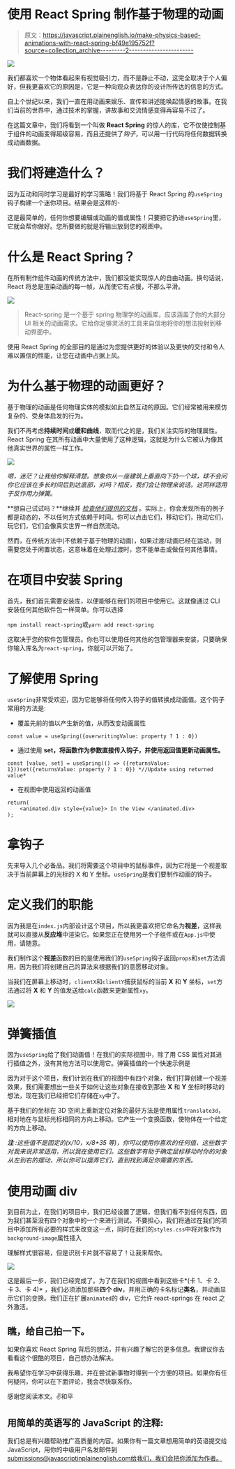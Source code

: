 # 使用 React Spring 制作基于物理的动画

> 原文：<https://javascript.plainenglish.io/make-physics-based-animations-with-react-spring-bf49e195752f?source=collection_archive---------2----------------------->

![](img/f80a8516dece4eb119cff38c01cba55c.png)

我们都喜欢一个物体看起来有视觉吸引力，而不是静止不动，这完全取决于个人偏好，但我更喜欢它的原因是，它是一种向观众表达你的设计所传达的信息的方式。

自上个世纪以来，我们一直在用动画来娱乐、宣传和讲述能唤起情感的故事。在我们当前的世界中，通过技术的掌握，讲故事和交流情感变得再容易不过了。

在这篇文章中，我们将看到一个叫做 **React Spring** 的惊人的库，它不仅使控制基于组件的动画变得超级容易，而且还提供了*钩子*，可以用一行代码将任何数据转换成动画数据。

# 我们将建造什么？

因为互动和同时学习是最好的学习策略！我们将基于 React Spring 的`useSpring`钩子构建一个迷你项目。结果会是这样的-

这是最简单的，任何你想要编辑或动画的值或属性！只要把它扔进`useSpring`里，它就会帮你做好。您所要做的就是将输出放到您的视图中。

# 什么是 React Spring？

在所有制作组件动画的传统方法中，我们都没能实现惊人的自由动画。换句话说，React 将总是渲染动画的每一帧，从而使它有点慢，不那么平滑。

![](img/4a64a763a8d03734bfb3d9d752d586da.png)

> React-spring 是一个基于 spring 物理学的动画库，应该涵盖了你的大部分 UI 相关的动画需求。它给你足够灵活的工具来自信地将你的想法投射到移动界面中。

使用 React Spring 的全部目的是通过为您提供更好的体验以及更快的交付和令人难以置信的性能，让您在动画中占据上风。

# 为什么基于物理的动画更好？

基于物理的动画是任何物理实体的模拟如此自然互动的原因。它们经常被用来模仿复杂的、受身体启发的行为。

我们不再考虑**持续时间**或**缓和曲线**，取而代之的是，我们关注实际的物理属性。React Spring 在其所有动画中大量使用了这种逻辑，这就是为什么它被认为像其他真实世界的属性一样工作。

![](img/f0721d0478c04ec2eaeb61238711ee80.png)

*嗯，迷茫？让我给你解释清楚。想象你从一座建筑上垂直向下扔一个球，球不会问你它应该在多长时间后到达底部，对吗？相反，我们会让物理来说话。这同样适用于反作用力弹簧。*

**想自己试试吗？**继续并 [*检查他们提供的文档*](https://www.react-spring.io/docs/hooks/examples) 。实际上，你会发现所有的例子都是动态的，不以任何方式依赖于时间。你可以点击它们，移动它们，拖动它们，玩它们，它们会像真实世界一样自然流动。

然而，在传统方法中(不依赖于基于物理的动画)，如果过渡/动画已经在运动，则需要您处于闲置状态，这意味着在处理过渡时，您不能单击或做任何其他事情。

# 在项目中安装 Spring

首先，我们首先需要安装库，以便能够在我们的项目中使用它。这就像通过 CLI 安装任何其他软件包一样简单。你可以选择

`npm install react-spring`或`yarn add react-spring`

这取决于您的软件包管理员。你也可以使用任何其他的包管理器来安装，只要确保你输入库名为`react-spring`，你就可以开始了。

# 了解使用 Spring

`useSpring`非常受欢迎，因为它能够将任何传入钩子的值转换成动画值。这个钩子常用的方法是:

*   覆盖先前的值以产生新的值，从而改变动画属性

```
const value = useSpring({overwritingValue: property ? 1 : 0})
```

*   通过使用 **set，将函数作为参数直接传入钩子，并使用返回值更新动画属性。**

```
const [value, set] = useSpring(() => ({returnsValue: 1}))set({returnsValue: property ? 1 : 0}) *//Update using returned value*
```

*   在视图中使用返回的动画值

```
return(
    <animated.div style={value}> In the View </animated.div>
);
```

# 拿钩子

先来导入几个必备品。我们将需要这个项目中的鼠标事件，因为它将是一个视差取决于当前屏幕上的光标的 X 和 Y 坐标。`useSpring`是我们要制作动画的钩子。

# 定义我们的职能

因为我是在`index.js`内部设计这个项目，所以我更喜欢把它命名为**视差**，这样我就可以直接从**反应堆**中渲染它。如果您正在使用另一个子组件或在`App.js`中使用，请随意。

我们制作这个**视差**函数的目的是使用我们的`useSpring`钩子返回`props`和`set`方法调用，因为我们将创建自己的算法来根据我们的意愿移动对象。

当我们在屏幕上移动时，`clientX`和`clientY`捕获鼠标的当前 **X** 和 **Y** 坐标，`set`方法通过将 **X** 和 **Y** 的值发送给`calc`函数来更新属性`xy`。

![](img/bba556dfd8f4b3d0c71b630f85c0c163.png)

# 弹簧插值

因为`useSpring`给了我们动画值！在我们的实际视图中，除了用 CSS 属性对其进行插值之外，没有其他方法可以使用它。弹簧插值的一个快速示例是

因为对于这个项目，我们计划在我们的视图中有四个对象，我们打算创建一个视差效果，我们需要想出一些关于如何让这些对象在接收到那些 **X** 和 **Y** 坐标时移动的想法，现在我们已经把它们存储在`xy`中了。

基于我们的坐标在 3D 空间上重新定位对象的最好方法是使用属性`translate3d`，相对地在与鼠标光标相同的方向上移动。它产生一个变换函数，使物体在一个给定的方向上移动。

***注*** *:这些值不是固定的(x/10，x/8+35 等)，你可以使用你喜欢的任何值，这些数字对我来说非常适用，所以我在使用它们。这些数字有助于确定鼠标移动时你的对象从左到右的摆动，所以你可以摆弄它们，直到找到满足你需要的东西。*

# 使用动画 div

到目前为止，在我们的项目中，我们已经设置了逻辑，但我们看不到任何东西，因为我们甚至没有四个对象中的一个来进行测试。不要担心，我们将通过在我们的项目中添加所有必要的样式来改变这一点，同时在我们的`styles.css`中将对象作为`background-image`属性插入

理解样式很容易，但是识别卡片就不容易了！让我来帮你。

![](img/57c24cb4f2347446a929aa5116f84edb.png)

这是最后一步，我们已经完成了。为了在我们的视图中看到这些卡*(卡 1、卡 2、卡 3、卡 4)* ，我们必须添加那些**四个 div**，并用正确的卡名标记**类名**，并动画显示它们的变换。我们正在扩展`animated`的 div，它允许 react-springs 在 react 之外激活。

## 瞧，给自己拍一下。

如果你喜欢 React Spring 背后的想法，并有兴趣了解它的更多信息。我建议你去看看这个很酷的项目，自己想办法解决。

我希望你在学习中获得乐趣，并在尝试新事物时得到一个方便的项目。如果你有任何疑问，你可以在下面评论，我会尽快联系你。

感谢您阅读本文。✌️和平

## **用简单的英语写的 JavaScript 的注释:**

我们总是有兴趣帮助推广高质量的内容。如果你有一篇文章想用简单的英语提交给 JavaScript，用你的中级用户名发邮件到 submissions@javascriptinplainenglish.com[给我们，我们会把你添加为作者。](mailto:submissions@javascriptinplainenglish.com)